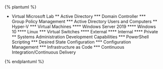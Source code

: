 {% plantuml %}

* Virtual Microsoft Lab
** Active Directory
*** Domain Controller
*** Group Policy Management
*** Active Directory Users and Computers
** Hyper-V
*** Virtual Machines
**** Windows Server 2019
**** Windows 10
**** Linux
*** Virtual Switches
**** External
**** Internal
**** Private
** Systems Administration Development Capabilities
*** PowerShell Scripting
*** Desired State Configuration
*** Configuration Management
*** Infrastructure as Code
*** Continuous Integration/Continuous Delivery

{% endplantuml %}

